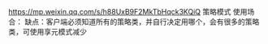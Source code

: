 https://mp.weixin.qq.com/s/h88UxB9F2MkTbHqck3KQiQ
策略模式
     使用场合：
     缺点：客户端必须知道所有的策略类，并自行决定用哪个，会有很多的策略类，可使用享元模式减少